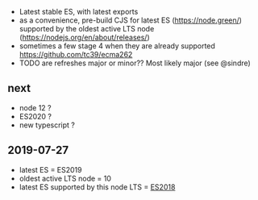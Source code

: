 
- Latest stable ES, with latest exports
- as a convenience, pre-build CJS for latest ES (https://node.green/) supported by the oldest active LTS node (https://nodejs.org/en/about/releases/)
- sometimes a few stage 4 when they are already supported https://github.com/tc39/ecma262
- TODO are refreshes major or minor?? Most likely major (see @sindre)

## next
- node 12 ?
- ES2020 ?
- new typescript ?


## 2019-07-27
* latest ES = ES2019
* oldest active LTS node = 10
* latest ES supported by this node LTS = [ES2018](https://node.green/#ES2018)

